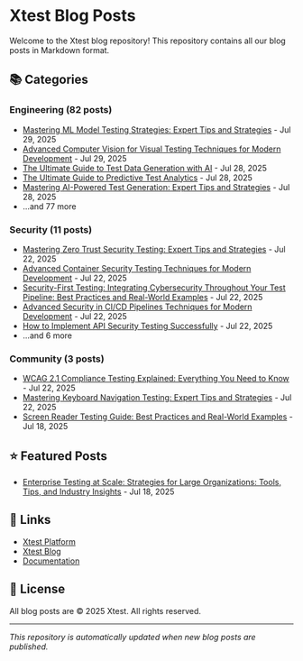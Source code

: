 # Xtest Blog Posts

Welcome to the Xtest blog repository! This repository contains all our blog posts in Markdown format.

## 📚 Categories

### Engineering (82 posts)

- [Mastering ML Model Testing Strategies: Expert Tips and Strategies](posts/2025/2025-07-29-mastering-ml-model-testing-strategies-expert-tips-and-strategies.md) - Jul 29, 2025
- [Advanced Computer Vision for Visual Testing Techniques for Modern Development](posts/2025/2025-07-29-advanced-computer-vision-for-visual-testing-techniques-for-modern-development.md) - Jul 29, 2025
- [The Ultimate Guide to Test Data Generation with AI](posts/2025/2025-07-28-the-ultimate-guide-to-test-data-generation-with-ai.md) - Jul 28, 2025
- [The Ultimate Guide to Predictive Test Analytics](posts/2025/2025-07-28-the-ultimate-guide-to-predictive-test-analytics.md) - Jul 28, 2025
- [Mastering AI-Powered Test Generation: Expert Tips and Strategies](posts/2025/2025-07-28-mastering-ai-powered-test-generation-expert-tips-and-strategies.md) - Jul 28, 2025
- ...and 77 more

### Security (11 posts)

- [Mastering Zero Trust Security Testing: Expert Tips and Strategies](posts/2025/2025-07-22-mastering-zero-trust-security-testing-expert-tips-and-strategies.md) - Jul 22, 2025
- [Advanced Container Security Testing Techniques for Modern Development](posts/2025/2025-07-22-advanced-container-security-testing-techniques-for-modern-development.md) - Jul 22, 2025
- [Security-First Testing: Integrating Cybersecurity Throughout Your Test Pipeline: Best Practices and Real-World Examples](posts/2025/2025-07-22-security-first-testing-integrating-cybersecurity-throughout-your-test-pipeline-best-practices-and-real-world-examples.md) - Jul 22, 2025
- [Advanced Security in CI/CD Pipelines Techniques for Modern Development](posts/2025/2025-07-22-advanced-security-in-cicd-pipelines-techniques-for-modern-development.md) - Jul 22, 2025
- [How to Implement API Security Testing Successfully](posts/2025/2025-07-22-how-to-implement-api-security-testing-successfully.md) - Jul 22, 2025
- ...and 6 more

### Community (3 posts)

- [WCAG 2.1 Compliance Testing Explained: Everything You Need to Know](posts/2025/2025-07-22-wcag-21-compliance-testing-explained-everything-you-need-to-know.md) - Jul 22, 2025
- [Mastering Keyboard Navigation Testing: Expert Tips and Strategies](posts/2025/2025-07-22-mastering-keyboard-navigation-testing-expert-tips-and-strategies.md) - Jul 22, 2025
- [Screen Reader Testing Guide: Best Practices and Real-World Examples](posts/2025/2025-07-18-screen-reader-testing-guide-best-practices-and-real-world-examples.md) - Jul 18, 2025

## ⭐ Featured Posts

- [Enterprise Testing at Scale: Strategies for Large Organizations: Tools, Tips, and Industry Insights](posts/2025/2025-07-18-enterprise-testing-at-scale-strategies-for-large-organizations-tools-tips-and-industry-insights.md) - Jul 18, 2025

## 🔗 Links

- [Xtest Platform](https://xtest.io)
- [Xtest Blog](https://xtest.io/blog)
- [Documentation](https://xtest.io/docs)

## 📝 License

All blog posts are © 2025 Xtest. All rights reserved.

---

*This repository is automatically updated when new blog posts are published.*
